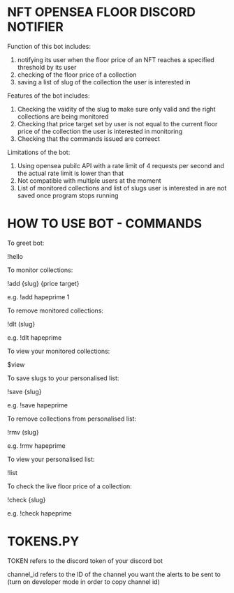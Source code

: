 # NFT OPENSEA FLOOR DISCORD NOTIFIER

Function of this bot includes:
1. notifying its user when the floor price of an NFT reaches a specified threshold by its user 
2. checking of the floor price of a collection
3. saving a list of slug of the collection the user is interested in

Features of the bot includes:
1. Checking the vaidity of the slug to make sure only valid and the right collections are being monitored
2. Checking that price target set by user is not equal to the current floor price of the collection the user is interested in monitoring
3. Checking that the commands issued are correect

Limitations of the bot:
1. Using opensea pubilc API with a rate limit of 4 requests per second and the actual rate limit is lower than that
2. Not compatible with multiple users at the moment
3. List of monitored collections and list of slugs user is interested in are not saved once program stops running

# HOW TO USE BOT - COMMANDS

To greet bot:

!hello <br />


To monitor collections:

!add {slug} {price target}

e.g. !add hapeprime 1 


To remove monitored collections:

!dlt (slug}

e.g. !dlt hapeprime


To view your monitored collections:

$view


To save slugs to your personalised list:

!save {slug}

e.g. !save hapeprime


To remove collections from personalised list:

!rmv (slug}

e.g. !rmv hapeprime


To view your personalised list:

!list


To check the live floor price of a collection:

!check {slug}

e.g. !check hapeprime 

# TOKENS.PY

TOKEN refers to the discord token of your discord bot 

channel_id refers to the ID of the channel you want the alerts to be sent to (turn on developer mode in order to copy channel id)
